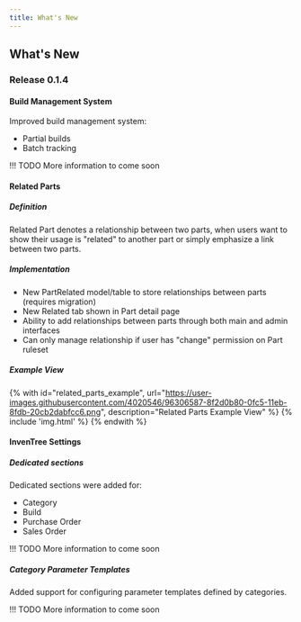 ```yaml
---
title: What's New
---
```


## What's New

### Release 0.1.4

#### Build Management System

Improved build management system:

- Partial builds
- Batch tracking

!!! TODO
	More information to come soon

#### Related Parts
##### Definition

Related Part denotes a relationship between two parts, when users want to show their usage is "related" to another part or simply emphasize a link between two parts.

##### Implementation

- New PartRelated model/table to store relationships between parts (requires migration)
- New Related tab shown in Part detail page
- Ability to add relationships between parts through both main and admin interfaces
- Can only manage relationship if user has "change" permission on Part ruleset

##### Example View

{% with id="related_parts_example", url="https://user-images.githubusercontent.com/4020546/96306587-8f2d0b80-0fc5-11eb-8fdb-20cb2dabfcc6.png", description="Related Parts Example View" %}
{% include 'img.html' %}
{% endwith %}

#### InvenTree Settings
##### Dedicated sections

Dedicated sections were added for:

- Category
- Build
- Purchase Order
- Sales Order

!!! TODO
	More information to come soon

##### Category Parameter Templates

Added support for configuring parameter templates defined by categories.

!!! TODO
	More information to come soon
